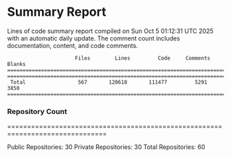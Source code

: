 # Summary Report
Lines of code summary report compiled on Sun Oct  5 01:12:31 UTC 2025 with an automatic daily update. The comment count includes documentation, content, and code comments.
```
                      Files        Lines         Code     Comments       Blanks
===============================================================================
===============================================================================
 Total                 567       120618       111477         5291         3850
===============================================================================
```

### Repository Count
===============================================================================

Public Repositories: 30
Private Repositories: 30
Total Repositories: 60

